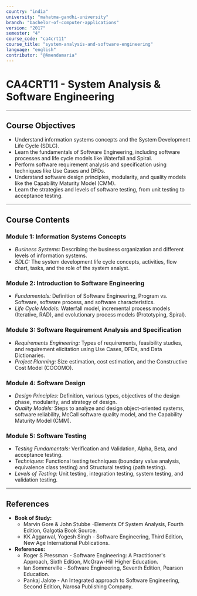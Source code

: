 ```yaml
---
country: "india"
university: "mahatma-gandhi-university"
branch: "bachelor-of-computer-applications"
version: "2017"
semester: "4"
course_code: "ca4crt11"
course_title: "system-analysis-and-software-engineering"
language: "english"
contributor: "@Amendamaria"
---
```

# CA4CRT11 - System Analysis & Software Engineering

---
## Course Objectives

* Understand information systems concepts and the System Development Life Cycle (SDLC).
* Learn the fundamentals of Software Engineering, including software processes and life cycle models like Waterfall and Spiral.
* Perform software requirement analysis and specification using techniques like Use Cases and DFDs.
* Understand software design principles, modularity, and quality models like the Capability Maturity Model (CMM).
* Learn the strategies and levels of software testing, from unit testing to acceptance testing.

---
## Course Contents

### Module 1: Information Systems Concepts
* *Business Systems:* Describing the business organization and different levels of information systems.
* *SDLC:* The system development life cycle concepts, activities, flow chart, tasks, and the role of the system analyst.

### Module 2: Introduction to Software Engineering
* *Fundamentals:* Definition of Software Engineering, Program vs. Software, software process, and software characteristics.
* *Life Cycle Models:* Waterfall model, incremental process models (Iterative, RAD), and evolutionary process models (Prototyping, Spiral).

### Module 3: Software Requirement Analysis and Specification
* *Requirements Engineering:* Types of requirements, feasibility studies, and requirement elicitation using Use Cases, DFDs, and Data Dictionaries.
* *Project Planning:* Size estimation, cost estimation, and the Constructive Cost Model (COCOMO).

### Module 4: Software Design
* *Design Principles:* Definition, various types, objectives of the design phase, modularity, and strategy of design.
* *Quality Models:* Steps to analyze and design object-oriented systems, software reliability, McCall software quality model, and the Capability Maturity Model (CMM).

### Module 5: Software Testing
* *Testing Fundamentals:* Verification and Validation, Alpha, Beta, and acceptance testing.
* *Techniques:* Functional testing techniques (boundary value analysis, equivalence class testing) and Structural testing (path testing).
* *Levels of Testing:* Unit testing, integration testing, system testing, and validation testing.

---
## References
* **Book of Study:**
    * Marvin Gore & John Stubbe -Elements Of System Analysis, Fourth Edition, Galgotia Book Source.
    * KK Aggarwal, Yogesh Singh - Software Engineering, Third Edition, New Age International Publications.
* **References:**
    * Roger S Pressman - Software Engineering: A Practitioner's Approach, Sixth Edition, McGraw-Hill Higher Education.
    * Ian Sommerville - Software Engineering, Seventh Edition, Pearson Education.
    * Pankaj Jalote - An Integrated approach to Software Engineering, Second Edition, Narosa Publishing Company.